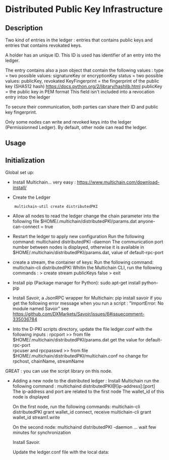 # Distributed Public Key Infrastructure
	
## Description
Two kind of entries in the ledger : entries that contains public keys and entries that contains revokated keys. 
	
A holder has an unique ID. This ID is used has identifier of an entry into the ledger.

The entry contains also a json object that contain the following values :
	type = two possible values: signatureKey or encryptionKey
	status = two possible values: publicKey, revokated
	KeyFingerprint = the fingerprint of the public key (SHA512 hash) 
		https://docs.python.org/2/library/hashlib.html
	publicKey = the public key in PEM format
		This field isn't included into a revocation entry intoo the ledger

To secure their communication, both parties can share their ID and public key fingerprint.

Only some nodes can write and revoked keys into the ledger (Permissionned Ledger).
By default, other node can read the ledger.


## Usage

## Initialization
Global set up:
- Install Multichain... very easy : https://www.multichain.com/download-install/

- Create the Ledger 
```
	multichain-util create distributedPKI
```
- Allow all nodes to read the ledger
	change the chain parameter into the following file $HOME/.multichain/distributedPKI/params.dat 
		anyone-can-connect = true

- Restart the ledger to apply new configuration 
	Run the following command: 
		multichaind distributedPKI -daemon
	The communication port number between nodes is displayed, otherwise it is available in $HOME/.multichain/distributedPKI/params.dat, value of default-rpc-port

- create a stream, the container of keys: 
	Run the following command:
		multichain-cli distributedPKI
	Whitin the Multichain CLI, run the following commands :
		> create stream publicKeys false
		> exit
- Install pip (Package manager for Python): sudo apt-get install python-pip
- Install Savoir, a JsonRPC wrapper for Multichain:
        pip install savoir
        if you get the following error message when you run a script : "ImportError: No module named Savoir" see https://github.com/DXMarkets/Savoir/issues/6#issuecomment-335036784

- Into the D-PKI scripts directory, update the file ledger.conf with the following inputs :
        rpcport >> from file $HOME/.multichain/distributedPKI/params.dat get the value for default-rpc-port    
        rpcuser and rpcpasswd >> from file $HOME/.multichain/distributedPKI/multichain.conf
        no change for rpchost, chainName, streamName



GREAT : you can use the script library on this node.


- Adding a new node to the distributed ledger :
	Install Multichain
		run the following command :
			multichaind distributedPKI@[ip-address]:[port]
		The ip-address and port are related to the first node
		The wallet_id of this node is displayed
	
	On the first node, run the following commands:
		multichain-cli distributedPKI grant wallet_id connect, receive
		multichain-cli grant wallet_id stream1.write
	
	On the second node:
	multichaind distributedPKI -daemon
	... wait few minutes for synchronization

	Install Savoir.

	Update the ledger.conf file with the local data:


